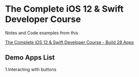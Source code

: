 # The Complete iOS 12 & Swift Developer Course

Notes and Code examples from this 

<a href="https://www.udemy.com/ios-12-developer-course/">The Complete iOS 12 & Swift Developer Course - Build 28 Apps</a>

## Demo Apps List

1.Interacting with buttons
